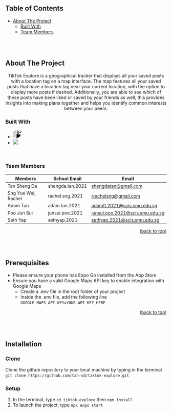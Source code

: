 <a id="readme-top"></a>
<!-- TABLE OF CONTENTS -->
## Table of Contents
  <ul>
    <li>
      <a href="#about-the-project">About The Project</a>
      <ul>
        <li><a href="#built-with">Built With</a></li>
        <li><a href="#team-members">Team Members</a></li>
      </ul>
    </li>
  </ul>

<br/>
<br/>

## About The Project

<p align=center>
   TikTok Explore is a geographical tracker that displays all your saved posts with a location tag on a map interface. The map features all your saved posts that have a location tag near your current location, with the option to display more posts if desired. Additionally, you are able to see which of these posts have been liked or saved by your friends as well, this provides insights into making plans together and helps you identify common interests between your peers.

</p>

### Built With

* <a href="https://docs.expo.dev/"><img width="26px" src="./assets/favicon.png"/></a>
* <a href="https://docs.pmnd.rs/react-three-fiber/getting-started/introduction.org/"><img src="https://cdn.jsdelivr.net/gh/devicons/devicon/icons/react/react-original.svg" width="26px"></a>

<br/>

### Team Members

| Members               | School Email     | Email                           |
| --------------------- | ---------------- | ------------------------------- |
| Tan Sheng Da                   | shengda.tan.2021 | shengdatan@gmail.com            |
| Sng Yue Wei, Rachel            | rachel.sng.2021  | rrachelsng@gmail.com    |
| Adam Tan          | adam.tan.2021  |  adamft.2021@scis.smu.edu.sg   |
| Poo Jun Sui            | junsui.poo.2021  | junsui.poo.2021@scis.smu.edu.sg   |
| Seth Yap | sethyap.2021 | sethyap.2021@scis.smu.edu.sg |

<p align="right">(<a href="#readme-top">back to top</a>)</p>

<br/>
<br/>

## Prerequisites
* Please ensure your phone has Expo Go installed from the App Store
* Ensure you have a valid Google Maps API key to enable integration with Google Maps
  * Create a .env file in the root folder of your project
  * Inside the .env file, add the following line `GOOGLE_MAPS_API_KEY=YOUR_API_KEY_HERE`

<p align="right">(<a href="#readme-top">back to top</a>)</p>

<br/>
<br/>

## Installation

### Clone
Clone the github repository to your local machine by typing in the terminal `git clone https://github.com/tan-sd/tiktok-explore.git`

### Setup
1. In the terminal, type `cd tiktok-explore` then `npm install`
2. To launch the project, type `npx expo start`
